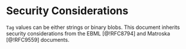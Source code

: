 # Security Considerations

`Tag` values can be either strings or binary blobs. This document inherits security
considerations from the EBML [@!RFC8794] and Matroska [@!RFC9559] documents.

